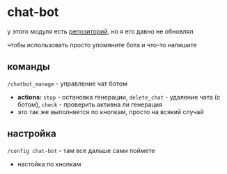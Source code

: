 # chat-bot

у этого модуля есть [репозиторий](https://github.com/TWOCHEG/deepseek-discord-chatbot), но я его давно не обновлял

чтобы использовать просто упомяните бота и что-то напишите

## команды

`/chatbot_manage` - управление чат ботом
- **actions:** `stop` - остановка генерации, `delete_chat` - удаление чата (с ботом), `check` - проверить активна ли генерация
- это так же выполняется по кнопкам, просто на всякий случай

## настройка

`/config chat-bot` - там все дальше сами поймете

- настойка по кнопкам
